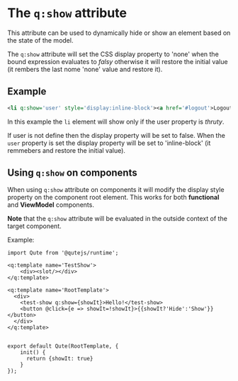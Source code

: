 # The `q:show` attribute

This attribute can be used to dynamically hide or show an element based on the state of the model.

The `q:show` attribute will set the CSS display property to 'none' when the bound expression evaluates to *falsy* otherwise it will restore the initial value (it rembers the last nome 'none' value and restore it).

## Example

```xml
<li q:show='user' style='display:inline-block'><a href='#logout'>Logout</a></li>

```

In this example the `li` element will show only if the user property is *thruty*.

If user is not define then the display property will be set to false. When the `user` property is set the display property will be set to 'inline-block' (it remmebers and restore the initial value).


## Using `q:show` on components

When using `q:show` attribute on components it will modify the display style property on the component root element. This works for both **functional** and **ViewModel** components.

**Note** that the `q:show` attribute will be evaluated in the outside context of the target component.

Example:

```jsq
import Qute from '@qutejs/runtime';

<q:template name='TestShow'>
    <div><slot/></div>
</q:template>

<q:template name='RootTemplate'>
  <div>
    <test-show q:show={showIt}>Hello!</test-show>
    <button @click={e => showIt=!showIt}>{{showIt?'Hide':'Show'}}</button>
  </div>
</q:template>


export default Qute(RootTemplate, {
    init() {
      return {showIt: true}
    }
});
```
